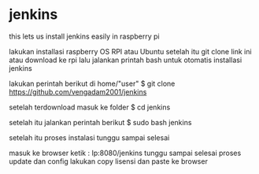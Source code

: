 # jenkins
this lets us install jenkins easily in raspberry pi 

lakukan installasi raspberry OS RPI atau Ubuntu
setelah itu git clone link ini atau download ke rpi lalu jalankan printah  bash untuk otomatis installasi jenkins

lakukan perintah berikut di home/"user"
$ git clone https://github.com/vengadam2001/jenkins

setelah terdownload
masuk ke folder 
$ cd jenkins

setelah itu jalankan perintah berikut
$ sudo bash jenkins

setelah itu proses instalasi tunggu sampai selesai

masuk ke browser ketik : Ip:8080/jenkins
tunggu sampai selesai proses update dan config
lakukan copy lisensi dan paste ke browser
